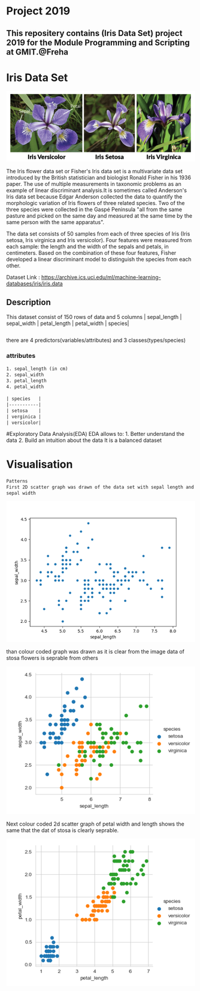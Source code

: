 # Project 2019
This repositery contains (Iris Data Set) project 2019 for the Module
Programming and Scripting at GMIT.@Freha
---
# Iris Data Set
![](irisimage.png)
<p>The Iris flower data set or Fisher's Iris data set is a multivariate data set introduced by the British statistician and biologist Ronald Fisher in his 1936 paper. The use of multiple measurements in taxonomic problems as an example of linear discriminant analysis.It is sometimes called Anderson's Iris data set because Edgar Anderson collected the data to quantify the morphologic variation of Iris flowers of three related species. Two of the three species were collected in the Gaspé Peninsula "all from the same pasture and picked on the same day and measured at the same time by the same person with the same apparatus".</p>
<p>
The data set consists of 50 samples from each of three species of Iris (Iris setosa, Iris virginica and Iris versicolor). Four features were measured from each sample: the length and the width of the sepals and petals, in centimeters. Based on the combination of these four features, Fisher developed a linear discriminant model to distinguish the species from each other.</p>

Dataset Link : https://archive.ics.uci.edu/ml/machine-learning-databases/iris/iris.data

<h2>Description</h2>
This dataset consist of 150 rows of data and 5 columns

<table>| sepal_length | sepal_width | petal_length | petal_width  | species|</table>


there are 4 predictors(variables/attributes) and 3 classes(types/species)

<h3>attributes</h3>

    1. sepal_length (in cm)
    2. sepal_width
    3. petal_length
    4. petal_width  

    | species   |
    |-----------|
    | setosa    |
    | verginica |
    | versicolor|

#Exploratory Data Analysis(EDA)
    EDA allows to:
    1. Better understand the data
    2. Build an intuition about the data
    It is a balanced dataset
# Visualisation
    Patterns
    First 2D scatter graph was drawn of the data set with sepal length and sepal width 
   ![](Figure_1.png)
    <p>than colour coded graph was drawn as it is clear from the image data of stosa flowers is seprable from others</p>
    ![](Figure_2.png)
    <p>Next colour coded 2d scatter graph of petal width and length shows the same that the dat of stosa is clearly seprable.</p>
    ![](Figure_3.png)